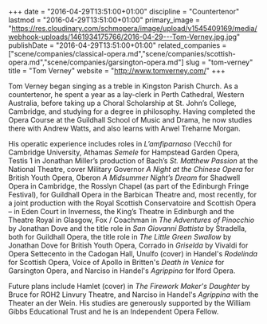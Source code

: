 +++
date = "2016-04-29T13:51:00+01:00"
discipline = "Countertenor"
lastmod = "2016-04-29T13:51:00+01:00"
primary_image = "https://res.cloudinary.com/schmopera/image/upload/v1545409169/media/webhook-uploads/1461934175766/2016-04-29---Tom-Verney.jpg.jpg"
publishDate = "2016-04-29T13:51:00+01:00"
related_companies = ["scene/companies/classical-opera.md","scene/companies/scottish-opera.md","scene/companies/garsington-opera.md"]
slug = "tom-verney"
title = "Tom Verney"
website = "http://www.tomverney.com/"
+++

Tom Verney began singing as a treble in Kingston Parish Church.  As a countertenor, he spent a year as a lay-clerk in Perth Cathedral, Western Australia, before taking up a Choral Scholarship at St. John’s College, Cambridge, and studying for a degree in philosophy.  Having completed the Opera Course at the Guildhall School of Music and Drama, he now studies there with Andrew Watts, and also learns with Arwel Treharne Morgan.
 
His operatic experience includes roles in *L’amfiparnaso* (Vecchi) for Cambridge University, Athamas *Semele* for Hampstead Garden Opera, Testis 1 in Jonathan Miller’s production of Bach’s *St. Matthew Passion* at the National Theatre, cover Military Governor *A Night at the Chinese Opera* for British Youth Opera, Oberon *A Midsummer Night’s Dream* for Shadwell Opera in Cambridge, the Rosslyn Chapel (as part of the Edinburgh Fringe Festival), for Guildhall Opera in the Barbican Theatre and, most recently, for a joint production with the Royal Scottish Conservatoire and Scottish Opera – in Eden Court in Inverness, the King’s Theatre in Edinburgh and the Theatre Royal in Glasgow, Fox / Coachman in *The Adventures of Pinocchio* by Jonathan Dove and the title role in *San Giovanni Battista* by Stradella, both for Guildhall Opera, the title role in *The Little Green Swallow* by Jonathan Dove for British Youth Opera, Corrado in *Griselda* by Vivaldi for Opera Settecento in the Cadogan Hall, Unulfo (cover) in Handel's *Rodelinda* for Scottish Opera, Voice of Apollo in Britten's *Death in Venice* for Garsington Opera, and Narciso in Handel's *Agrippina* for Iford Opera. 

Future plans include Hamlet (cover) in *The Firework Maker's Daughter* by Bruce for ROH2 Linvury Theatre, and Narciso in Handel's *Agrippina* with the Theater an der Wein. His studies are generously supported by the William Gibbs Educational Trust and he is an Independent Opera Fellow. 

